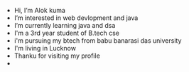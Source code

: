 - Hi, I’m Alok kuma
-  I’m interested in web devlopment and java
-  I’m currently learning java and dsa
-  I'm a 3rd year student of B.tech cse
-  i'm pursuing my btech from babu banarasi das university
-  I'm living in Lucknow
-  Thanku for visiting my profile
- 
<!---
Alokdubey1710/Alokdubey1710 is a ✨ special ✨ repository because its `README.md` (this file) appears on your GitHub profile.
You can click the Preview link to take a look at your changes.
--->
